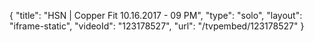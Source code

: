 {
    "title": "HSN | Copper Fit 10.16.2017 - 09 PM",
    "type": "solo",
    "layout": "iframe-static",
    "videoId": "123178527",
    "url": "\/tvpembed\/123178527"
}